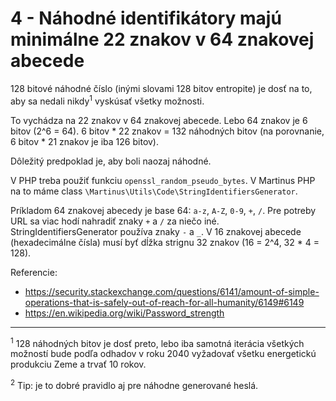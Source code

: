 # 4 - Náhodné identifikátory majú minimálne 22 znakov v 64 znakovej abecede

128 bitové náhodné číslo (inými slovami 128 bitov entropite) je dosť na to, aby sa nedali nikdy<sup>1</sup> vyskúsať všetky možnosti.

To vychádza na 22 znakov v 64 znakovej abecede. Lebo 64 znakov je 6 bitov (2^6 = 64). 6 bitov * 22 znakov = 132 náhodných bitov (na porovnanie, 6 bitov * 21 znakov je iba 126 bitov). 

Dôležitý predpoklad je, aby boli naozaj náhodné.

V PHP treba použiť funkciu `openssl_random_pseudo_bytes`.
V Martinus PHP na to máme class `\Martinus\Utils\Code\StringIdentifiersGenerator`.

Príkladom 64 znakovej abecedy je base 64: `a-z`, `A-Z`, `0-9`, `+`, `/`.
Pre potreby URL sa viac hodí nahradiť znaky `+` a `/` za niečo iné.  StringIdentifiersGenerator používa znaky `-` a `_`.
V 16 znakovej abecede (hexadecimálne čísla) musí byť dĺžka strignu 32 znakov (16 = 2^4, 32 * 4 = 128).


Referencie:
* https://security.stackexchange.com/questions/6141/amount-of-simple-operations-that-is-safely-out-of-reach-for-all-humanity/6149#6149
* https://en.wikipedia.org/wiki/Password_strength 

---

<sup>1</sup> 128 náhodných bitov je dosť preto, lebo iba samotná iterácia všetkých možností bude podľa odhadov v roku 2040 vyžadovať všetku energetickú produkciu Zeme a trvať 10 rokov.

<sup>2</sup> Tip: je to dobré pravidlo aj pre náhodne generované heslá.

